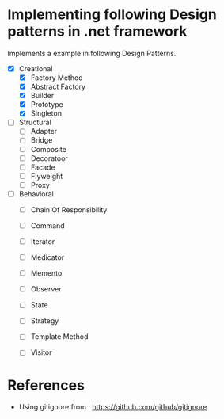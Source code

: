 # Implementing following Design patterns in .net framework 

Implements a example in following Design Patterns. 

- [x] Creational
  - [x] Factory Method
  - [x] Abstract Factory
  - [x] Builder
  - [x] Prototype
  - [x] Singleton
  
- [ ] Structural 
  - [ ] Adapter
  - [ ] Bridge
  - [ ] Composite
  - [ ] Decoratoor
  - [ ] Facade
  - [ ] Flyweight
  - [ ] Proxy

- [ ] Behavioral 
  - [ ] Chain Of Responsibility
  - [ ] Command
  - [ ] Iterator
  - [ ] Medicator
  - [ ] Memento
  - [ ] Observer
  - [ ] State
  - [ ] Strategy
  - [ ] Template Method
  - [ ] Visitor


# References 

- Using gitignore from : https://github.com/github/gitignore 

